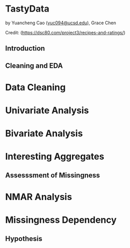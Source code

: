 # TastyData

by Yuancheng Cao (yuc094@ucsd.edu), Grace Chen

Credit: (https://dsc80.com/project3/recipes-and-ratings/)

## Introduction


## Cleaning and EDA

# Data Cleaning

# Univariate Analysis

# Bivariate Analysis

# Interesting Aggregates

## Assesssment of Missingness

# NMAR Analysis


# Missingness Dependency


## Hypothesis

